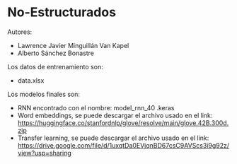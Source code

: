 # No-Estructurados

Autores:
- Lawrence Javier Minguillán Van Kapel
- Alberto Sánchez Bonastre
  
Los datos de entrenamiento son:
- data.xlsx

Los modelos finales son:
- RNN encontrado con el nombre: model_rnn_40 .keras
- Word embeddings, se puede descargar el archivo usado en el link: https://huggingface.co/stanfordnlp/glove/resolve/main/glove.42B.300d.zip
- Transfer learning, se puede descargar el archivo usado en el link: https://drive.google.com/file/d/1uxqtDa0EVjqnBD67csC9AVScs3i9g92z/view?usp=sharing
